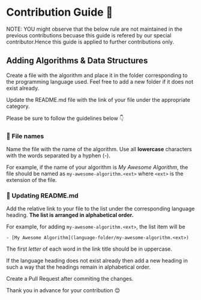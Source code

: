 # Contribution Guide 📝

NOTE: YOU might observe that the below rule are not maintained in the previous contributions becuase this guide is refered by our special contributor.Hence this guide is applied to further contributions only.

## Adding Algorithms & Data Structures

Create a file with the algorithm and place it in the folder corresponding to the programming language used. Feel free to add a new folder if it does not exist already.

Update the README.md file with the link of your file under the appropriate category.

Please be sure to follow the guidelines below 👇

### 📁 File names

Name the file with the name of the algorithm. Use all **lowercase** characters with the words separated by a hyphen (-).

For example, if the name of your algorithm is _My Awesome Algorithm_, the file should be named as `my-awesome-algorithm.<ext>` where `<ext>` is the extension of the file.

### 📄 Updating README.md

Add the relative link to your file to the list under the corresponding language heading.
**The list is arranged in alphabetical order.**

For example, for adding `my-awesome-algorithm.<ext>`, the list item will be

```
- [My Awesome Algorithm](language-folder/my-awesome-algorithm.<ext>)
```

The first _letter_ of each word in the link title should be in uppercase.

If the language heading does not exist already then add a new heading in such a way that the headings remain in alphabetical order.

Create a Pull Request after commiting the changes.

Thank you in advance for your contribution 😊
